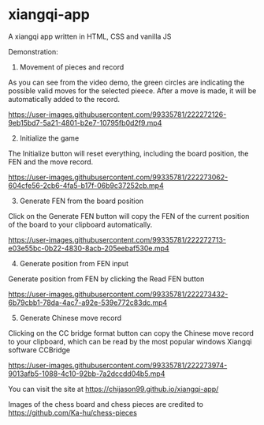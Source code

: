 # xiangqi-app
A xiangqi app written in HTML, CSS and vanilla JS

Demonstration:

1. Movement of pieces and record

 As you can see from the video demo, the green circles are indicating the possible valid moves for the selected pieece. After a move is made, it will be automatically added to the record.


https://user-images.githubusercontent.com/99335781/222272126-9eb15bd7-5a21-4801-b2e7-10795fb0d2f9.mp4





2. Initialize the game


The Initialize button will reset everything, including the board position, the FEN and the move record.




https://user-images.githubusercontent.com/99335781/222273062-604cfe56-2cb6-4fa5-b17f-06b9c37252cb.mp4




3. Generate FEN from the board position


Click on the Generate FEN button will copy the FEN of the current position of the board to your clipboard automatically.


https://user-images.githubusercontent.com/99335781/222272713-e03e55bc-0b22-4830-8acb-205eebaf530e.mp4


4. Generate position from FEN input


Generate position from FEN by clicking the Read FEN button




https://user-images.githubusercontent.com/99335781/222273432-6b79cbb1-78da-4ac7-a92e-539e772c83dc.mp4


5. Generate Chinese move record


Clicking on the CC bridge format button can copy the Chinese move record to your clipboard, which can be read by the most popular windows Xiangqi software CCBridge


https://user-images.githubusercontent.com/99335781/222273974-9013afb5-1088-4c10-92bb-7a2dccdd04b5.mp4





You can visit the site at https://chijason99.github.io/xiangqi-app/ 

Images of the chess board and chess pieces are credited to https://github.com/Ka-hu/chess-pieces 
